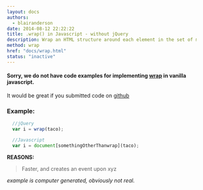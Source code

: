 ```yaml
---
layout: docs
authors:
  - blairanderson
date: 2014-08-12 22:22:22
title: .wrap() in Javascript - without jQuery
description: Wrap an HTML structure around each element in the set of matched elements.
method: wrap
href: "docs/wrap.html"
status: "inactive"
---
```


#### Sorry, we do not have code examples for implementing [wrap](http://api.jquery.com/wrap/) in vanilla javascript.

It would be great if you submitted code on [github](https://github.com/blairanderson/without-jquery/blob/master/docs/wrap.md)

### Example:

```javascript
  //jQuery
  var i = wrap(taco);

  //Javascript
  var i = document[somethingOtherThanwrap](taco);

```

**REASONS:**
> Faster, and creates an event upon xyz

*example is computer generated, obviously not real.*

